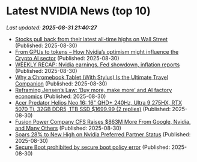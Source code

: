 # Latest NVIDIA News (top 10)
_Last updated: **2025-08-31 21:40:27**_

- [Stocks pull back from their latest all-time highs on Wall Street](https://www.bostonherald.com/2025/08/30/stocks-pull-back-from-their-latest-all-time-highs-on-wall-street/) (Published: 2025-08-30)
- [From GPUs to tokens – How Nvidia’s optimism might influence the Crypto AI sector](https://ambcrypto.com/from-gpus-to-tokens-how-nvidias-optimism-might-influence-the-crypto-ai-sector/) (Published: 2025-08-30)
- [WEEKLY RECAP: Nvidia earnings, Fed showdown, inflation reports](https://biztoc.com/x/2f3bf0f6fb7dea83) (Published: 2025-08-30)
- [Why a Chromebook Tablet (With Stylus) Is the Ultimate Travel Companion](https://www.howtogeek.com/a-chromebook-tablet-with-a-usi-stylus-is-my-perfect-travel-computer/) (Published: 2025-08-30)
- [Reframing Jensen’s Law: ‘Buy more, make more’ and AI factory economics](https://siliconangle.com/2025/08/30/reframing-jensens-law-buy-make-ai-factory-economics/) (Published: 2025-08-30)
- [Acer Predator Helios Neo 16: 16" QHD+ 240Hz, Ultra 9 275HX, RTX 5070 Ti, 32GB DDR5, 1TB SSD $1699.99 (2 replies)](https://slickdeals.net/f/18568378-acer-predator-helios-neo-16-16-qhd-240hz-ultra-9-275hx-rtx-5070-ti-32gb-ddr5-1tb-ssd-1699-99) (Published: 2025-08-30)
- [Fusion Power Company CFS Raises $863M More From Google, Nvidia, and Many Others](https://hardware.slashdot.org/story/25/08/30/1751217/fusion-power-company-cfs-raises-863m-more-from-google-nvidia-and-many-others) (Published: 2025-08-30)
- [Soars 28% to New High on Nvidia Preferred Partner Status](https://biztoc.com/x/a8be799c4f247fba) (Published: 2025-08-30)
- [Secure Boot prohibited by secure boot policy error](https://askubuntu.com/questions/1555252/secure-boot-prohibited-by-secure-boot-policy-error) (Published: 2025-08-30)
